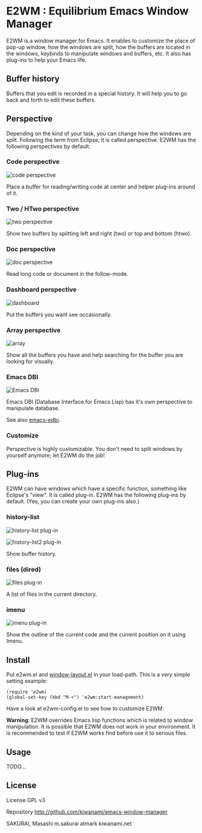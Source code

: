 # E2WM : Equilibrium Emacs Window Manager

E2WM is a window manager for Emacs.  It enables to customize the
place of pop-up window, how the windows are split, how the buffers
are located in the windows, keybinds to manipulate windows and
buffers, etc.  It also has plug-ins to help your Emacs life.

## Buffer history

Buffers that you edit is recorded in a special history.  It will
help you to go back and forth to edit these buffers.

## Perspective

Depending on the kind of your task, you can change how the windows are
split.  Following the term from Eclipse, it is called perspective.
E2WM has the following perspectives by default.

### Code perspective

![code perspective](http://cdn-ak.f.st-hatena.com/images/fotolife/k/kiwanami/20100527/20100527231754.png)

Place a buffer for reading/writing code at center and helper plug-ins
around of it.

### Two / HTwo perspective

![two perspective](http://cdn-ak.f.st-hatena.com/images/fotolife/k/kiwanami/20100527/20100527231758.png)

Show two buffers by splitting left and right (two) or top and bottom (htwo).

### Doc perspective

![doc perspective](http://cdn-ak.f.st-hatena.com/images/fotolife/k/kiwanami/20100527/20100527231753.png)

Read long code or document in the follow-mode.

### Dashboard perspective

![dashboard](http://cdn-ak.f.st-hatena.com/images/fotolife/k/kiwanami/20100527/20100527231752.png)

Put the buffers you want see occasionally.

### Array perspective

![array](http://cdn-ak.f.st-hatena.com/images/fotolife/k/kiwanami/20100527/20100527231751.png)

Show all the buffers you have and help searching for the buffer you
are looking for visually.

### Emacs DBI

![Emacs DBI](https://cacoo.com/diagrams/VdRPw8hjXiezJJud-23532.png?width=450)

Emacs DBI (Database Interface for Emacs Lisp) has it's own perspective
to manipulate database.

See also [emacs-edbi](https://github.com/kiwanami/emacs-edbi).


### Customize

Perspective is highly customizable.  You don't need to split windows
by yourself anymore; let E2WM do the job!


## Plug-ins

E2WM can have windows which have a specific function, something like
Eclipse's "view".  It is called plug-in.  E2WM has the following
plug-ins by default.  (Yes, you can create your own plug-ins also.)

### history-list

![history-list plug-in](http://cdn-ak.f.st-hatena.com/images/fotolife/k/kiwanami/20100527/20100527231755.png)

![history-list2 plug-in](http://cdn-ak.f.st-hatena.com/images/fotolife/k/kiwanami/20100607/20100607234419.png)

Show buffer history.


### files (dired)

![files plug-in](http://cdn-ak.f.st-hatena.com/images/fotolife/k/kiwanami/20100527/20100527231759.png)

A list of files in the current directory.


### imenu

![imenu plug-in](http://cdn-ak.f.st-hatena.com/images/fotolife/k/kiwanami/20100527/20100527231747.png)

Show the outline of the current code and the current position on it
using Imenu.


## Install

Put e2wm.el and
[window-layout.el](https://github.com/kiwanami/emacs-window-layout) in
your load-path.  This is a very simple setting example:

    (require 'e2wm)
    (global-set-key (kbd "M-+") 'e2wm:start-management)

Have a look at e2wm-config.el to see how to customize E2WM.

**Warning**: E2WM overrides Emacs lisp functions which is related to
window manipulation.  It is possible that E2WM does not work in your
environment.  It is recommended to test if E2WM works find before
use it to serious files.


## Usage

TODO...


## License

License
  GPL v3

Repository
  http://github.com/kiwanami/emacs-window-manager

SAKURAI, Masashi
m.sakurai atmark kiwanami.net
